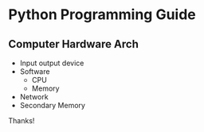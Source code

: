 # Python Programming Guide

## Computer Hardware Arch
- Input output device 
- Software
  - CPU
  - Memory
- Network 
- Secondary Memory 

Thanks!
